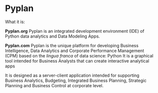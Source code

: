 # Pyplan
What it is:

**Pyplan.org**
Pyplan is an integrated development environment (IDE) of Python data analytics and Data Modeling Apps.

**Pyplan.com**
Pyplan is the unique platform for developing Business Intelligence, Data Analytics and Corporate Performance Management (CPM) based on the *lingua franca* of data science: Python
It is a graphical tool intended for Business Analysts that can create interactive analytical apps

It is designed as a server-client application intended for supporting Business Analytics, Budgeting, Integrated Business Planning, Strategic Planning and Business Control at corporate level.

<!--stackedit_data:
eyJoaXN0b3J5IjpbLTE1ODM1OTE0MTQsMTQyNjIzNjkxMywtMj
c4MzQyNzgxLDg0ODEwMTAxLDczNjI0MTcxXX0=
-->